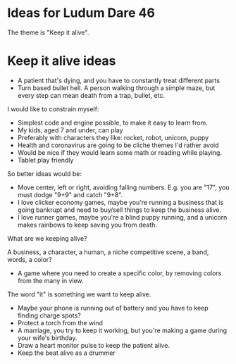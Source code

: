 # Ideas for Ludum Dare 46

The theme is "Keep it alive".

# Keep it alive ideas

- A patient that's dying, and you have to constantly treat different parts
- Turn based bullet hell. A person walking through a simple maze, but every step can mean death from a trap, bullet, etc.

I would like to constrain myself:

- Simplest code and engine possible, to make it easy to learn from.
- My kids, aged 7 and under, can play
- Preferably with characters they like: rocket, robot, unicorn, puppy
- Health and coronavirus are going to be cliche themes I'd rather avoid
- Would be nice if they would learn some math or reading while playing.
- Tablet play friendly

So better ideas would be:

- Move center, left or right, avoiding falling numbers. E.g. you are "17", you must dodge "9+9" and catch "9+8".
- I love clicker economy games, maybe you're running a business that is going bankrupt and need to buy/sell things to keep the business alive.
- I love runner games, maybe you're a blind puppy running, and a unicorn makes rainbows to keep saving you from death.

What are we keeping alive?

A business, a character, a human, a niche competitive scene, a band, words, a color?

- A game where you need to create a specific color, by removing colors from the many in view.

The word "it" is something we want to keep alive.

- Maybe your phone is running out of battery and you have to keep finding charge spots?
- Protect a torch from the wind
- A marriage, you try to keep it working, but you're making a game during your wife's birthday.
- Draw a heart monitor pulse to keep the patient alive.
- Keep the beat alive as a drummer

